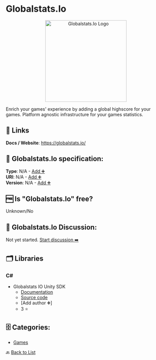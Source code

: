 # Globalstats.Io
<p align="center">
    <img width="256" src="https://raw.githubusercontent.com/apis-list/apis-list/main/apis/globalstats-io/logo_256x256.png" alt="Globalstats.Io Logo"/>
</p>
Enrich your games' experience by adding a global highscore for your games. Platform agnostic infrastructure for your games statistics.

##  🔗 Links
**Docs / Website**: https://globalstats.io/

## 🧬 Globalstats.Io specification:
**Type**: N/A - [Add ➕](https://github.com/apis-list/apis-list/edit/main/apis-list.yaml)  
**URI**: N/A - [Add ➕](https://github.com/apis-list/apis-list/edit/main/apis-list.yaml)  
**Version**: N/A - [Add ➕](https://github.com/apis-list/apis-list/edit/main/apis-list.yaml)

## 🆓 Is "Globalstats.Io" free?
 Unknown/No 

## 💬 Globalstats.Io Discussion:
Not yet started. [Start discussion ➡️](https://github.com/apis-list/apis-list/discussions/new)

## 🗂️ Libraries
### C#
- Globalstats IO Unity SDK
    - [Documentation](https://github.com/globalstats-io/unity-library)
    - [Source code](https://github.com/globalstats-io/unity-library.git)
    - [Add author ➕]
    - 3 ⭐


## 🗄️ Categories:
- [Games](https://github.com/apis-list/apis-list#games-)

🔙  [Back to List](https://github.com/apis-list/apis-list)
